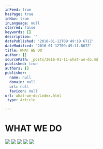 ```yaml
---
inFeed: true
hasPage: true
inNav: true
inLanguage: null
starred: false
keywords: []
description: ''
datePublished: '2016-01-12T09:49:19.671Z'
dateModified: '2016-01-12T09:49:11.867Z'
title: WHAT WE DO
author: []
sourcePath: _posts/2016-01-11-what-we-do.md
published: true
authors: []
publisher:
  name: null
  domain: null
  url: null
  favicon: null
url: what-we-do/index.html
_type: Article

---
```

# WHAT WE DO
![](https://the-grid-user-content.s3-us-west-2.amazonaws.com/90c172be-548d-4b2a-8a02-35e56620d502.jpg)
![](https://the-grid-user-content.s3-us-west-2.amazonaws.com/ab41dca6-bed8-4fa1-9b1a-4d09bc50d4ca.jpg)
![](https://the-grid-user-content.s3-us-west-2.amazonaws.com/54e8350d-2895-4418-a9ea-8efab1fce994.jpg)
![](https://the-grid-user-content.s3-us-west-2.amazonaws.com/f6d39513-5996-487a-a033-1cdf85874a80.jpg)
![](https://the-grid-user-content.s3-us-west-2.amazonaws.com/b4503280-424f-4f2c-b9bd-bac047ba7f4a.png)